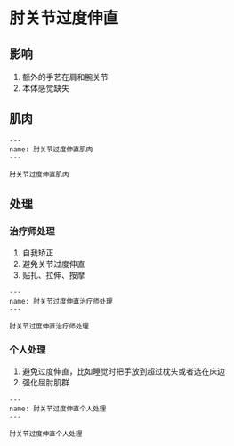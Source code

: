 # 肘关节过度伸直

## 影响

1. 额外的手艺在肩和腕关节
2. 本体感觉缺失

## 肌肉

```{figure} /_static/img/2022-02-03-13-32-47.png
---
name: 肘关节过度伸直肌肉
---

肘关节过度伸直肌肉
```

## 处理

### 治疗师处理

1. 自我矫正
2. 避免关节过度伸直
3. 贴扎、拉伸、按摩

```{figure} /_static/img/2022-02-03-13-34-03.png
---
name: 肘关节过度伸直治疗师处理
---

肘关节过度伸直治疗师处理
```

### 个人处理

1. 避免过度伸直，比如睡觉时把手放到超过枕头或者选在床边
2. 强化屈肘肌群

```{figure} /_static/img/2022-02-03-13-35-50.png
---
name: 肘关节过度伸直个人处理
---

肘关节过度伸直个人处理
```